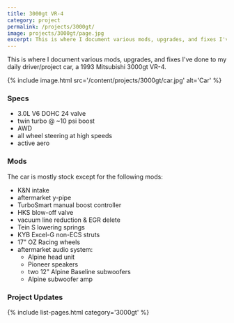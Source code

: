 ```yaml
---
title: 3000gt VR-4
category: project
permalink: /projects/3000gt/
image: projects/3000gt/page.jpg
excerpt: This is where I document various mods, upgrades, and fixes I've done to my daily driver/project car, a 1993 Mitsubishi 3000gt VR-4.
---
```


This is where I document various mods, upgrades, and fixes I've done to my daily driver/project car, a 1993 Mitsubishi 3000gt VR-4.

{% include image.html src='/content/projects/3000gt/car.jpg' alt='Car' %}

### Specs

* 3.0L V6 DOHC 24 valve
* twin turbo @ ~10 psi boost
* AWD
* all wheel steering at high speeds
* active aero

### Mods
The car is mostly stock except for the following mods:

* K&N intake
* aftermarket y-pipe
* TurboSmart manual boost controller
* HKS blow-off valve
* vacuum line reduction & EGR delete
* Tein S lowering springs
* KYB Excel-G non-ECS struts
* 17" OZ Racing wheels
* aftermarket audio system:
  * Alpine head unit
  * Pioneer speakers
  * two 12" Alpine Baseline subwoofers
  * Alpine subwoofer amp

### Project Updates
{% include list-pages.html category='3000gt' %}
